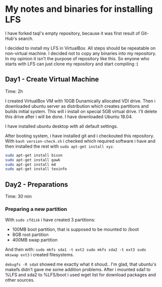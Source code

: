 My notes and binaries for installing LFS
========================================

I have forked taql's empty repository, because it was first result of Git-Hub's search.

I decided to install my LFS in VirtualBox. All steps should be repeatable on non-virtual machine. I decided not to copy any binaries into my repository. In my opinion it isn't the purpose of repository like this. So enyone who starts with LFS can just clone my repository and start compiling :)

Day1 - Create Virtual Machine
-----------------------------
Time: 2h

I created VirtualBox VM with 10GB Dunamically allocated VDI drive. Then i downloaded ubuntu server as distribution which creates partitions and builds initial system. This will i install on special 5GB virtual drive. I'll delete this drive after i will be done. I have downloaded Ubuntu 18.04.

I have installed ubuntu desktop with all default settings.

After booting system, i have installed git and i checkouted this repository. With `bash version-check.sh` i checked which required software i have and then installed the rest with `sudo apt-get install xyz`.

```bash
sudo apt-get install bison
sudo apt-get install gawk
sudo apt-get install m4
sudo apt-get install texinfo
```

Day2 - Preparations
-----------------
Time: 30 min

### Preparing a new partition
With `sudo cfdisk` i have created 3 partitions:
* 100MB boot partition, that is supposed to be mounted to /boot
* 8GB root partition
* 400MB swap partition

And then with:
`
sudo mkfs sda1 -t ext2
sudo mkfs sda2 -t ext3
sudo mkswap ext3
`
i created filesystems.

`debugfs -R sdaX` showed me exactly what it shoud.. I'm glad, that ubuntu's makefs didn't gave me some addition problems. After i mounted sda1 to %LFS and sda2 to %LFS/boot i used wget list for download packages and other sources.
